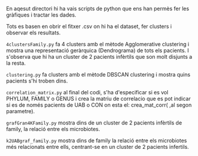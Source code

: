 En aqesut directori hi ha vais scripts de python que ens han permès fer les gràfiques i tractar les dades.

Tots es basen en obrir el fitxer .csv on hi ha el dataset, fer clusters i observar els resultats.

`4clustersFamily.py`  fa 4 clusters amb el mètode Agglomerative clustering i mostra una representació geràrquica (Dendrograma) de tots els pacients. I s'observa que hi ha un cluster de 2 pacients infèrtils que son molt disjunts a la resta.

`clustering.py` fa clusters amb el mètode DBSCAN clustering i mostra quins pacients s'hi troben dins.

`correlation_matrix.py` al final del codi, s'ha d'especificar si es vol PHYLUM, FAMILY o GENUS i crea la matriu de correlacio que es pot indicar si es de només pacients de UAB o CON on esta el: crea_mat_corr(   ,al segon parametre).

`grafGran4KFamily.py` mostra dins de un cluster de 2 pacients infèrtils de family, la relació entre els microbiotes.

`k2UABgraf_family.py` mostra dins de family la relació entre els microbiotes més relacionats entre ells, centrant-se en un cluster de 2 pacients infertils.
